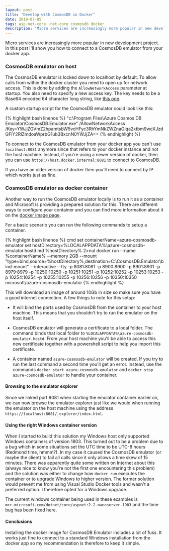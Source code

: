 ```yaml
---
layout: post
title: "Develop with CosmosDB in Docker"
date: 2019-07-05
tags: asp.net-core .net-core cosmosdb docker
description: "Micro services are increasingly more popular in new development project. In this post I'll show you how to connect to a CosmosDB emulator from your docker app."
---
```


<p class="intro"><span class="dropcap">M</span>icro services are increasingly more popular in new development project. In this post I'll show you how to connect to a CosmosDB emulator from your docker app.</p>

### CosmosDB emulator on host

The CosmosDB emulator is locked down to localhost by default. To allow calls from within the docker cluster you need to open up for network access. This is done by adding the `AllowNetworkAccess` parameter at startup. You also need to specify a new access key. The key needs to be a Base64 encoded 64 character long string, like [this one](https://www.base64encode.org/enc/abcdefghijklmnopqrstabcdefghijklmnopqrstabcdefghijklmnopqrstabcd/).

A custom startup script for the CosmosDB emulator could look like this:

{% highlight bash linenos %}
"c:\Program Files\Azure Cosmos DB Emulator\CosmosDB.Emulator.exe" /AllowNetworkAccess /Key=YWJjZGVmZ2hpamtsbW5vcHFyc3RhYmNkZWZnaGlqa2xtbm9wcXJzdGFiY2RlZmdoaWprbG1ub3BxcnN0YWJjZA==
{% endhighlight %}

To connect to the CosmosDB emulator from your docker app you can't use `localhost:8081` anymore since that refers to your docker instance and not the host machine. Instead, if you're using a newer version of docker, then you can use `https://host.docker.internal:8081` to connect to CosmosDB.

If you have an older version of docker then you'll need to connect by IP which works just as fine.

### CosmosDB emulator as docker container

Another way to run the CosmosDB emulator locally is to run it as a container and Microsoft is providing a prepared solution for this. There are different ways to configure your container and you can find more information about it on the [docker image page](https://hub.docker.com/r/microsoft/azure-cosmosdb-emulator/).

For a basic scenario you can run the following commands to setup a container.

{% highlight bash linenos %}
cmd
set containerName=azure-cosmosdb-emulator
set hostDirectory=%LOCALAPPDATA%\azure-cosmosdb-emulator.hostd
md %hostDirectory% 2>nul
docker run --name %containerName% --memory 2GB --mount "type=bind,source=%hostDirectory%,destination=C:\CosmosDB.Emulator\bind-mount"  --interactive --tty -p 8081:8081 -p 8900:8900 -p 8901:8901 -p 8979:8979 -p 10250:10250 -p 10251:10251 -p 10252:10252 -p 10253:10253 -p 10254:10254 -p 10255:10255 -p 10256:10256 -p 10350:10350 microsoft/azure-cosmosdb-emulator
{% endhighlight %}

This will download an image of around 10Gb in size so make sure you have a good internet connection. A few things to note for this setup:

- It will bind the ports used by CosmosDB from the container to your host machine. This means that you shouldn't try to run the emulator on the host itself.

- CosmosDB emulator will generate a certificate to a local folder. The command binds that local folder to `%LOCALAPPDATA%\azure-cosmosdb-emulator.hostd`. From your host machine you'll be able to access this new certificate together with a powershell script to help you import this certificate.

- A container named `azure-cosmosdb-emulator` will be created. If you try to run the last command a second time you'll get an error. Instead, use the commands `docker start azure-cosmosdb-emulator` and `docker stop azure-cosmosdb-emulator` to handle your container.

#### Browsing to the emulator explorer

Since we linked port 8081 when starting the emulator container earlier on, we can now browse the emulator explorer just like we would when running the emulator on the host machine using the address `https://localhost:8081/_explorer/index.html`.

#### Using the right Windows container version

When I started to build this solution my Windows host only supported Windows containers of version 1803. This turned out to be a problem due to a bug which in some situations set the UTC time to be UTC-8 hours (Redmond time, hmmm?). In my case it caused the CosmosDB emulator (or maybe the client) to fail all calls since it only allows a time skew of 15 minutes. There was apparently quite some written on Internet about this (always nice to know you're not the first one encountering this problem) and the solution was either to change how `docker run` executes the container or to upgrade Windows to higher version. The former solution would prevent me from using Visual Studio Docker tools and wasn't a preferred option. I therefore opted for a Windows upgrade.

The current windows container being used in these examples is `mcr.microsoft.com/dotnet/core/aspnet:2.2-nanoserver-1903` and the time bug has been fixed here.

#### Conclusions

Installing the docker image for CosmosDB Emulator includes a lot of fuss. It works just fine to connect to a standard Windows installation from the docker app so my recommendation is therefore to keep it simple.